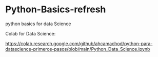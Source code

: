 # Python-Basics-refresh
python basics for data Science

Colab for Data Science:

https://colab.research.google.com/github/ahcamachod/python-para-datascience-primeros-pasos/blob/main/Python_Data_Science.ipynb

